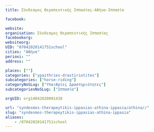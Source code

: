 ```yaml
---
title: Σύνδεσμος Θεραπευτικής Ιππασίας-Αθήνα-Ιππασία

facebook:

website:
organisation: Σύνδεσμος Θεραπευτικής Ιππασίας
facebookorg:
websiteorg:
UID: "07042020141751school"
cities: "Αθήνα"
perioxi: ""
address: ""

places: [""]
categories: ["ypaithries-drastiriotites"]
subcategories: ["horse-riding"]
categoryNoSLug: ["Υπαιθρίες Δραστηριότητες"]
subcategoriesNoSLug: ["Ιππασία"]

orgUID: org14042020001438

url: "syndesmos-therapeytikis-ippasias-athina-ippasia/athina//"
slug: "syndesmos-therapeytikis-ippasias-athina-ippasia"
aliases:
    - /07042020141751school
---
```





